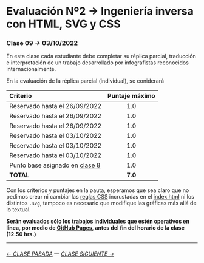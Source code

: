 # Evaluación Nº2 → Ingeniería inversa con HTML, SVG y CSS

### Clase 09 → 03/10/2022

En esta clase cada estudiante debe completar su réplica parcial, traducción e interpretación de un trabajo desarrollado por infografistas reconocidos internacionalmente.

En la evaluación de la réplica parcial (individual), se coniderará

| Criterio             | Puntaje máximo |
|:---------------------|:--------------:|
| Reservado hasta el 26/09/2022 | 1.0 |
| Reservado hasta el 26/09/2022 | 1.0 |
| Reservado hasta el 26/09/2022 | 1.0 |
| Reservado hasta el 03/10/2022 | 1.0 |
| Reservado hasta el 03/10/2022 | 1.0 |
| Reservado hasta el 03/10/2022 | 1.0 |
| Punto base asignado en [clase 8](https://github.com/profesorfaco/dno075-2022-2/tree/main/clase-08) | 1.0 |
| **TOTAL** | **7.0** |

Con los criterios y puntajes en la pauta, esperamos que sea claro que no pedimos crear ni cambiar las [reglas CSS](https://developer.mozilla.org/en-US/docs/Learn/Getting_started_with_the_web/CSS_basics#anatomy_of_a_css_ruleset) incrustadas en el [index.html](https://github.com/profesorfaco/dno075-2022-2/blob/main/clase-09/index.html) ni los distintos `.svg`, tampoco es necesario que modifique las gráficas más allá de lo textual.

**Serán evaluados sólo los trabajos individuales que estén operativos en línea, por medio de [GitHub Pages](https://docs.github.com/es/pages/getting-started-with-github-pages/configuring-a-publishing-source-for-your-github-pages-site), antes del fin del horario de la clase (12.50 hrs.)** 

- - - - - - - - - - - - -

###### [← CLASE PASADA](https://github.com/profesorfaco/dno075-2022-2/tree/main/clase-08) — [CLASE SIGUIENTE →](https://github.com/profesorfaco/dno075-2022-2/tree/main/clase-11) 

